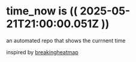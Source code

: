 # time_now is (( 2025-05-21T21:00:00.051Z ))

an automated repo that shows the currnent time

inspired by [breakingheatmap](https://github.com/breakingheatmap/breakingheatmap)